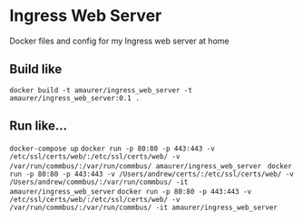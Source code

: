 # Ingress Web Server
Docker files and config for my Ingress web server at home

## Build like
`docker build -t amaurer/ingress_web_server -t amaurer/ingress_web_server:0.1 . `

## Run like...
`docker-compose up`
`docker run -p 80:80 -p 443:443 -v /etc/ssl/certs/web/:/etc/ssl/certs/web/ -v /var/run/commbus/:/var/run/commbus/ amaurer/ingress_web_server `
`docker run -p 80:80 -p 443:443 -v /Users/andrew/certs/:/etc/ssl/certs/web/ -v /Users/andrew/commbus/:/var/run/commbus/ -it amaurer/ingress_web_server` 
`docker run -p 80:80 -p 443:443 -v /etc/ssl/certs/web/:/etc/ssl/certs/web/ -v /var/run/commbus/:/var/run/commbus/ -it amaurer/ingress_web_server` 
